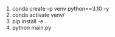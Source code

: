 1. conda create -p venv python==3.10 -y
2. conda activate venv/
3. pip install -e .
4. python main.py
